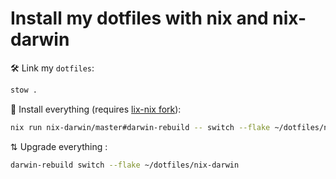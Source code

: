 # Install my dotfiles with nix and nix-darwin

🛠️ Link my `dotfiles`:

```bash
stow .
```

🚀 Install everything (requires [lix-nix fork](https://github.com/lix-project/lix)):

```bash
nix run nix-darwin/master#darwin-rebuild -- switch --flake ~/dotfiles/nix-darwin
```

⇅ Upgrade everything :

```bash
darwin-rebuild switch --flake ~/dotfiles/nix-darwin
```
